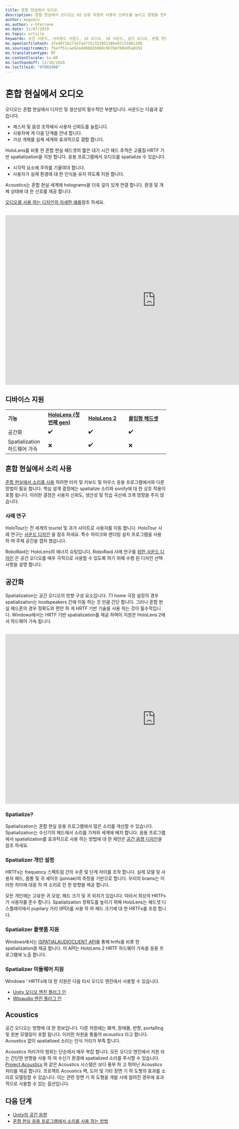 ```yaml
---
title: 혼합 현실에서 오디오
description: 혼합 현실에서 오디오는 UI 상호 작용의 사용자 신뢰도를 높이고 경험을 컨퍼런스 수 있습니다.
author: kegodin
ms.author: v-hferrone
ms.date: 11/07/2019
ms.topic: article
keywords: 공간 사운드, 서라운드 사운드, 3d 오디오, 3d 사운드, 공간 오디오, 혼합 현실 헤드셋, windows mixed reality 헤드셋, 가상 현실 헤드셋, HoloLens, MRTK, Mixed Reality Toolkit, 사례 연구, acoustics
ms.openlocfilehash: 2fe40f1b271e7ae775c333951286e87c5196c20b
ms.sourcegitcommit: fbeff51cae92add88d2b960c9b7bbfb04d5a0291
ms.translationtype: MT
ms.contentlocale: ko-KR
ms.lasthandoff: 12/10/2020
ms.locfileid: "97002498"
---
```

# <a name="audio-in-mixed-reality"></a>혼합 현실에서 오디오
오디오는 혼합 현실에서 디자인 및 생산성의 필수적인 부분입니다. 사운드는 다음과 같습니다.
* 제스처 및 음성 조작에서 사용자 신뢰도를 늘립니다.
* 사용자에 게 다음 단계를 안내 합니다.
* 가상 개체를 실제 세계와 효과적으로 결합 합니다.

HoloLens를 비롯 한 혼합 현실 헤드셋의 짧은 대기 시간 헤드 추적은 고품질 HRTF 기반 spatialization을 지원 합니다. 응용 프로그램에서 오디오를 spatialize 수 있습니다.
* 시각적 요소에 주의를 기울여야 합니다.
* 사용자가 실제 환경에 대 한 인식을 유지 하도록 지원 합니다.

Acoustics는 혼합 현실 세계에 holograms을 더욱 깊이 있게 연결 합니다. 환경 및 개체 상태에 대 한 신호를 제공 합니다.

[오디오를 사용 하는 디자인의 자세한 예를](spatial-sound-design.md)참조 하세요.

<br>

<iframe width="940" height="530" src="https://www.youtube.com/embed/PTPvx7mDon4" frameborder="0" allow="accelerometer; autoplay; encrypted-media; gyroscope; picture-in-picture" allowfullscreen></iframe>

## <a name="device-support"></a>디바이스 지원

<table>
    <colgroup>
    <col width="25%" />
    <col width="25%" />
    <col width="25%" />
    <col width="25%" />
    </colgroup>
    <tr>
        <td><strong>기능</strong></td>
        <td><a href="../hololens-hardware-details.md"><strong>HoloLens (첫 번째 gen)</strong></a></td>
        <td><a href="https://docs.microsoft.com/hololens/hololens2-hardware"><strong>HoloLens 2</strong></td>
        <td><a href="../discover/immersive-headset-hardware-details.md"><strong>몰입형 헤드셋</strong></a></td>
    </tr>
     <tr>
        <td>공간화</td>
        <td>✔️</td>
        <td>✔️</td>
        <td>✔️</td>
    </tr>
     <tr>
        <td>Spatialization 하드웨어 가속</td>
        <td>❌</td>
        <td>✔️</td>
        <td>❌</td>
    </tr>
</table>

## <a name="use-of-sounds-in-mixed-reality"></a>혼합 현실에서 소리 사용
[혼합 현실에서 소리를 사용](spatial-sound-design.md) 하려면 터치 및 키보드 및 마우스 응용 프로그램에서와 다른 방법이 필요 합니다. 핵심 설계 결정에는 spatialize 소리와 sonify에 대 한 상호 작용이 포함 됩니다. 이러한 결정은 사용자 신뢰도, 생산성 및 학습 곡선에 크게 영향을 주지 않습니다.

### <a name="case-studies"></a>사례 연구
HoloTour는 전 세계의 tourist 및 과거 사이트로 사용자를 이동 합니다. HoloTour 사례 연구는 [사운드 디자인](case-study-spatial-sound-design-for-holotour.md) 을 참조 하세요. 특수 마이크와 렌더링 설치 프로그램을 사용 하 여 주체 공간을 캡처 했습니다.

RoboRaid는 HoloLens의 에너지 슈팅입니다. RoboRaid 사례 연구를 [위한 사운드 디자인](case-study-using-spatial-sound-in-roboraid.md) 은 공간 오디오를 매우 극적으로 사용할 수 있도록 하기 위해 수행 된 디자인 선택 사항을 설명 합니다.

## <a name="spatialization"></a>공간화
Spatialization는 공간 오디오의 방향 구성 요소입니다. 7.1 home 극장 설정의 경우 spatialization는 loudspeakers 간에 이동 하는 것 만큼 간단 합니다. 그러나 혼합 현실 헤드폰의 경우 정확도와 편안 하 게 HRTF 기반 기술을 사용 하는 것이 필수적입니다. Windows에서는 HRTF 기반 spatialization를 제공 하며이 지원은 HoloLens 2에서 하드웨어 가속 됩니다.

<br>

<iframe width="940" height="530" src="https://www.youtube.com/embed/aB3TDjYklmo" frameborder="0" allow="accelerometer; autoplay; encrypted-media; gyroscope; picture-in-picture" allowfullscreen></iframe>

### <a name="should-i-spatialize"></a>Spatialize?
Spatialization는 혼합 현실 응용 프로그램에서 많은 소리를 개선할 수 있습니다. Spatialization는 수신기의 헤드에서 소리를 가져와 세계에 배치 합니다. 응용 프로그램에서 spatialization를 효과적으로 사용 하는 방법에 대 한 제안은 [공간 음향 디자인](spatial-sound-design.md)을 참조 하세요.

### <a name="spatializer-personalization"></a>Spatializer 개인 설정
HRTFs는 frequency 스펙트럼 간의 수준 및 단계 차이를 조작 합니다. 실제 모델 및 사용자 헤드, 몸통 및 귀 셰이프 (pinnae)의 측정을 기반으로 합니다. 우리의 brains는 이러한 차이에 대응 하 여 소리로 인 한 방향을 제공 합니다.

모든 개인에는 고유한 귀 모양, 헤드 크기 및 귀 위치가 있습니다. 따라서 최상의 HRTFs가 사용자를 준수 합니다. Spatialization 정확도를 높이기 위해 HoloLens는 헤드셋 디스플레이에서 pupilary 거리 (IPD)를 사용 하 여 헤드 크기에 대 한 HRTFs를 조정 합니다.

### <a name="spatializer-platform-support"></a>Spatializer 플랫폼 지원
Windows에서는 [ISPATIALAUDIOCLIENT API](https://docs.microsoft.com/windows/win32/coreaudio/spatial-sound)를 통해 hrtfs를 비롯 한 spatialization을 제공 합니다. 이 API는 HoloLens 2 HRTF 하드웨어 가속을 응용 프로그램에 노출 합니다.

### <a name="spatializer-middleware-support"></a>Spatializer 미들웨어 지원
Windows ' HRTFs에 대 한 지원은 다음 타사 오디오 엔진에서 사용할 수 있습니다.
* [Unity 오디오 엔진 플러그 인](../develop/unity/spatial-sound-in-unity.md)
* [Wtoaudio 엔진 플러그 인](https://www.audiokinetic.com/products/plug-ins/msspatial/)

## <a name="acoustics"></a>Acoustics
공간 오디오는 방향에 대 한 정보입니다. 다른 차원에는 폐색, 장애물, 반향, portalling 및 원본 모델링이 포함 됩니다. 이러한 차원을 통틀어 *acoustics* 라고 합니다. Acoustics 없이 spatialized 소리는 인식 거리가 부족 합니다.

Acoustics 처리가의 범위는 단순에서 매우 복잡 합니다. 모든 오디오 엔진에서 지원 되는 간단한 반향을 사용 하 여 수신기 환경에 spatialized 소리를 푸시할 수 있습니다. [Project Acoustics](https://aka.ms/acoustics) 와 같은 Acoustics 시스템은 보다 풍부 하 고 뛰어난 Acoustics 처리를 제공 합니다. 프로젝트 Acoustics 벽, 도어 및 기타 장면 기 하 도형의 효과를 소리로 모델링할 수 있습니다. 이는 관련 장면 기 하 도형을 개발 시에 알려진 경우에 효과적으로 사용할 수 있는 옵션입니다.

## <a name="next-steps"></a>다음 단계
- [Unity의 공간 음향](../develop/unity/spatial-sound-in-unity.md)
- [혼합 현실 응용 프로그램에서 소리를 사용 하는 방법](spatial-sound-design.md)
